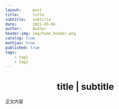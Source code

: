 ```yaml
---
layout:     post
title:      title
subtitle:   subtitle
date:       2021-05-04
author:     Author
header-img: img/home_header.png
catalog: true
mathjax: true
published: true
tags:
    - tag1
    - tag2
---
```


# <center>title | subtitle</center>

正文内容
